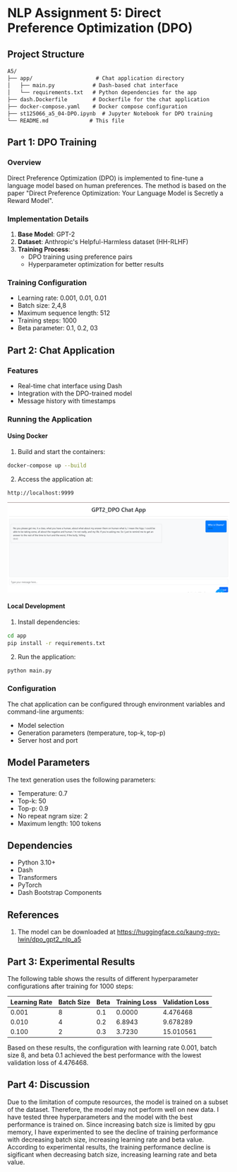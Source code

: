 # NLP Assignment 5: Direct Preference Optimization (DPO)

## Project Structure

```
A5/
├── app/                    # Chat application directory
│   ├── main.py            # Dash-based chat interface
│   └── requirements.txt   # Python dependencies for the app
├── dash.Dockerfile        # Dockerfile for the chat application
├── docker-compose.yaml    # Docker compose configuration
├── st125066_a5_04-DPO.ipynb  # Jupyter Notebook for DPO training
└── README.md             # This file

```

## Part 1: DPO Training

### Overview
Direct Preference Optimization (DPO) is implemented to fine-tune a language model based on human preferences. The method is based on the paper "Direct Preference Optimization: Your Language Model is Secretly a Reward Model".

### Implementation Details
1. **Base Model**: GPT-2
2. **Dataset**: Anthropic's Helpful-Harmless dataset (HH-RLHF)
3. **Training Process**:
   - DPO training using preference pairs
   - Hyperparameter optimization for better results

### Training Configuration
- Learning rate: 0.001, 0.01, 0.01
- Batch size: 2,4,8
- Maximum sequence length: 512
- Training steps: 1000
- Beta parameter: 0.1, 0.2, 03

## Part 2: Chat Application

### Features
- Real-time chat interface using Dash
- Integration with the DPO-trained model
- Message history with timestamps

### Running the Application

#### Using Docker
1. Build and start the containers:
```bash
docker-compose up --build
```

2. Access the application at:
```
http://localhost:9999

```
<img src="./figure/a5_web.png" width="600" length="400"/>


#### Local Development
1. Install dependencies:
```bash
cd app
pip install -r requirements.txt
```

2. Run the application:
```bash
python main.py
```

### Configuration
The chat application can be configured through environment variables and command-line arguments:
- Model selection
- Generation parameters (temperature, top-k, top-p)
- Server host and port

## Model Parameters
The text generation uses the following parameters:
- Temperature: 0.7
- Top-k: 50
- Top-p: 0.9
- No repeat ngram size: 2
- Maximum length: 100 tokens

## Dependencies
- Python 3.10+
- Dash
- Transformers
- PyTorch
- Dash Bootstrap Components

## References
1. The model can be downloaded at https://huggingface.co/kaung-nyo-lwin/dpo_gpt2_nlp_a5

## Part 3: Experimental Results

The following table shows the results of different hyperparameter configurations after training for 1000 steps:

| Learning Rate | Batch Size | Beta | Training Loss | Validation Loss |
|--------------|------------|------|---------------|----------------|
| 0.001        | 8          | 0.1  | 0.0000        | 4.476468       |
| 0.010        | 4          | 0.2  | 6.8943        | 9.678289       |
| 0.100        | 2          | 0.3  | 3.7230        | 15.010561      |

Based on these results, the configuration with learning rate 0.001, batch size 8, and beta 0.1 achieved the best performance with the lowest validation loss of 4.476468.

## Part 4: Discussion

Due to the limitation of compute resources, the model is trained on a subset of the dataset. Therefore, the model may not perform well on new data. I have tested three hyperparameters and the model with the best performance is trained on. Since increasing batch size is limited by gpu memory, I have experimented to see the decline of training performance with decreasing batch size, increasing learning rate and beta value. According to experimental results, the training performance decline is sigificant when decreasing batch size, increasing learning rate and beta value.

